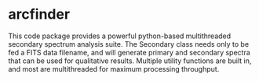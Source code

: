 # arcfinder

This code package provides a powerful python-based multithreaded secondary spectrum analysis suite. The Secondary class needs only to be fed a FITS data filename, and will generate primary and secondary spectra that can be used for qualitative results. Multiple utility functions are built in, and most are multithreaded for maximum processing throughput.
